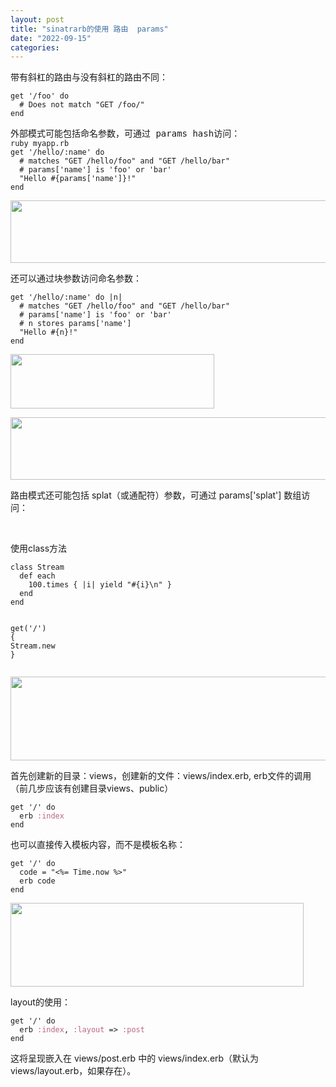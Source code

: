 ```yaml
---
layout: post
title: "sinatrarb的使用 路由  params"
date: "2022-09-15"
categories: 
---
```

<div class="language-ruby highlighter-rouge">
<pre class="highlight">
带有斜杠的路由与没有斜杠的路由不同：</pre>

<div class="language-ruby highlighter-rouge">
<pre class="highlight">
<code><span class="n">get</span> <span class="s1">&#39;/foo&#39;</span> <span class="k">do</span>
  <span class="c1"># Does not match &quot;GET /foo/&quot;</span>
<span class="k">end</span>
</code></pre>
</div>

<pre class="highlight">
外部模式可能包括命名参数，可通过 params hash访问：
<code><span class="n">ruby myapp.rb
get</span> <span class="s1">&#39;/hello/:name&#39;</span> <span class="k">do</span>
  <span class="c1"># matches &quot;GET /hello/foo&quot; and &quot;GET /hello/bar&quot;</span>
  <span class="c1"># params[&#39;name&#39;] is &#39;foo&#39; or &#39;bar&#39;</span>
  <span class="s2">&quot;Hello </span><span class="si">#{</span><span class="n">params</span><span class="p">[</span><span class="s1">&#39;name&#39;</span><span class="p">]</span><span class="si">}</span><span class="s2">!&quot;</span>
<span class="k">end</span>
</code></pre>

<p><img height="100" src="/uploads/ckeditor/pictures/403/image-20220915115242-1.png" width="506" /></p>

<p>还可以通过块参数访问命名参数：</p>

<div class="language-ruby highlighter-rouge">
<pre class="highlight">
<code><span class="n">get</span> <span class="s1">&#39;/hello/:name&#39;</span> <span class="k">do</span> <span class="o">|</span><span class="n">n</span><span class="o">|</span>
  <span class="c1"># matches &quot;GET /hello/foo&quot; and &quot;GET /hello/bar&quot;</span>
  <span class="c1"># params[&#39;name&#39;] is &#39;foo&#39; or &#39;bar&#39;</span>
  <span class="c1"># n stores params[&#39;name&#39;]</span>
  <span class="s2">&quot;Hello </span><span class="si">#{</span><span class="n">n</span><span class="si">}</span><span class="s2">!&quot;</span>
<span class="k">end</span>
</code></pre>

<p><img height="87" src="/uploads/ckeditor/pictures/405/image-20220915115711-2.png" width="326" /></p>

<p><img height="100" src="/uploads/ckeditor/pictures/404/image-20220915115657-1.png" width="506" /></p>

<p>路由模式还可能包括 splat（或通配符）参数，可通过 params[&#39;splat&#39;] 数组访问：</p>

<p>&nbsp;</p>

<p>使用class方法</p>

<div class="language-ruby highlighter-rouge">
<pre class="highlight">
<code><span class="k">class</span> <span class="nc">Stream</span>
  <span class="k">def</span> <span class="nf">each</span>
    <span class="mi">100</span><span class="p">.</span><span class="nf">times</span> <span class="p">{</span> <span class="o">|</span><span class="n">i</span><span class="o">|</span> <span class="k">yield</span> <span class="s2">&quot;</span><span class="si">#{</span><span class="n">i</span><span class="si">}</span><span class="se">\n</span><span class="s2">&quot;</span> <span class="p">}</span>
  <span class="k">end</span>
<span class="k">end</span>

<span class="n">get</span><span class="p">(</span><span class="s1">&#39;/&#39;</span><span class="p">)</span> <span class="p">{</span> <span class="no">Stream</span><span class="p">.</span><span class="nf">new</span> <span class="p">}</span>
</code></pre>

<p><img height="134" src="/uploads/ckeditor/pictures/406/image-20220915135506-1.png" width="1597" /></p>
</div>

<p>首先创建新的目录：views，创建新的文件：views/index.erb, erb文件的调用（前几步应该有创建目录views、public）</p>

<div class="language-ruby highlighter-rouge">
<pre class="highlight">
<code><span class="n">get</span> <span class="s1">&#39;/&#39;</span> <span class="k">do</span>
  <span class="n">erb</span> <span class="ss">:index</span>
<span class="k">end</span>
</code></pre>

<p>也可以直接传入模板内容，而不是模板名称：</p>

<pre class="highlight">
<code><span class="n">get</span> <span class="s1">&#39;/&#39;</span> <span class="k">do</span>
  <span class="n">code</span> <span class="o">=</span> <span class="s2">&quot;&lt;%= Time.now %&gt;&quot;</span>
  <span class="n">erb</span> <span class="n">code</span>
<span class="k">end</span>
</code></pre>

<p><img height="134" src="/uploads/ckeditor/pictures/407/image-20220915141420-2.png" width="469" /></p>
</div>

<p>layout的使用：</p>

<pre class="highlight">
<code><span class="n">get</span> <span class="s1">&#39;/&#39;</span> <span class="k">do</span>
  <span class="n">erb</span> <span class="ss">:index</span><span class="p">,</span> <span class="ss">:layout</span> <span class="o">=&gt;</span> <span class="ss">:post</span>
<span class="k">end</span>
</code></pre>

<p>这将呈现嵌入在 views/post.erb 中的 views/index.erb（默认为 views/layout.erb，如果存在）。</p>

<p>&nbsp;</p>

<p>&nbsp;</p>

<p>&nbsp;</p>

<p>&nbsp;</p>

<p>&nbsp;</p>

<p>&nbsp;</p>

<p>&nbsp;</p>
</div>
</div>

